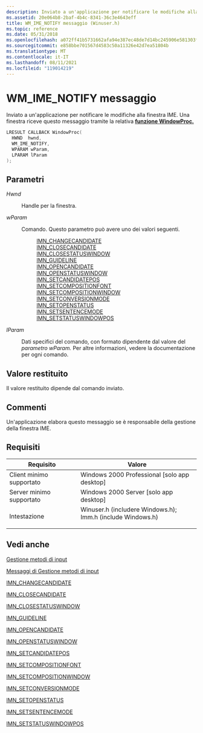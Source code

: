 ```yaml
---
description: Inviato a un'applicazione per notificare le modifiche alla finestra IME. Una finestra riceve questo messaggio tramite la relativa funzione WindowProc.
ms.assetid: 20e064b8-2baf-4b4c-8341-36c3e4643eff
title: WM_IME_NOTIFY messaggio (Winuser.h)
ms.topic: reference
ms.date: 05/31/2018
ms.openlocfilehash: a072ff41b5731662afa94e387ec48de7d14bc245906e581303fe976dcf455708
ms.sourcegitcommit: e858bbe701567d4583c50a11326e42d7ea51804b
ms.translationtype: MT
ms.contentlocale: it-IT
ms.lasthandoff: 08/11/2021
ms.locfileid: "119014219"
---
```

# <a name="wm_ime_notify-message"></a>WM_IME_NOTIFY messaggio

Inviato a un'applicazione per notificare le modifiche alla finestra IME. Una finestra riceve questo messaggio tramite la relativa [**funzione WindowProc.**](/previous-versions/windows/desktop/legacy/ms633573(v=vs.85))


```C++
LRESULT CALLBACK WindowProc(
  HWND  hwnd,       
  WM_IME_NOTIFY,   
  WPARAM wParam,   
  LPARAM lParam     
);
```



## <a name="parameters"></a>Parametri

<dl> <dt>

*Hwnd* 
</dt> <dd>

Handle per la finestra.

</dd> <dt>

*wParam* 
</dt> <dd>

Comando. Questo parametro può avere uno dei valori seguenti.

<dl>
<dd><a href="imn-changecandidate.md">IMN_CHANGECANDIDATE</a></dd> 
<dd><a href="imn-closecandidate.md">IMN_CLOSECANDIDATE</a></dd> 
<dd><a href="imn-closestatuswindow.md">IMN_CLOSESTATUSWINDOW</a></dd> 
<dd><a href="imn-guideline.md">IMN_GUIDELINE</a></dd> 
<dd><a href="imn-opencandidate.md">IMN_OPENCANDIDATE</a></dd> 
<dd><a href="imn-openstatuswindow.md">IMN_OPENSTATUSWINDOW</a></dd> 
<dd><a href="imn-setcandidatepos.md">IMN_SETCANDIDATEPOS</a></dd> 
<dd><a href="imn-setcompositionfont.md">IMN_SETCOMPOSITIONFONT</a></dd> 
<dd><a href="imn-setcompositionwindow.md">IMN_SETCOMPOSITIONWINDOW</a></dd> 
<dd><a href="imn-setconversionmode.md">IMN_SETCONVERSIONMODE</a></dd> 
<dd><a href="imn-setopenstatus.md">IMN_SETOPENSTATUS</a></dd> 
<dd><a href="imn-setsentencemode.md">IMN_SETSENTENCEMODE</a></dd> 
<dd><a href="imn-setstatuswindowpos.md">IMN_SETSTATUSWINDOWPOS</a></dd> 
</dl> 
</dd> 
<dt>

*lParam* 
</dt> <dd>

Dati specifici del comando, con formato dipendente dal valore del *parametro wParam.* Per altre informazioni, vedere la documentazione per ogni comando.

</dd> </dl>

## <a name="return-value"></a>Valore restituito

Il valore restituito dipende dal comando inviato.

## <a name="remarks"></a>Commenti

Un'applicazione elabora questo messaggio se è responsabile della gestione della finestra IME.

## <a name="requirements"></a>Requisiti



| Requisito | Valore |
|-------------------------------------|-------------------------------------------------------------------------------------------------------------------------------------------------------------------------------------------|
| Client minimo supportato<br/> | Windows 2000 Professional \[solo app desktop\]<br/>                                                                                                                                |
| Server minimo supportato<br/> | Windows 2000 Server \[solo app desktop\]<br/>                                                                                                                                      |
| Intestazione<br/>                   | <dl> <dt>Winuser.h (includere Windows.h);</dt> <dt>Imm.h (include Windows.h)</dt> </dl> |



## <a name="see-also"></a>Vedi anche

<dl> <dt>

[Gestione metodi di input](input-method-manager.md)
</dt> <dt>

[Messaggi di Gestione metodi di input](input-method-manager-messages.md)
</dt> <dt>

[IMN_CHANGECANDIDATE](imn-changecandidate.md)
</dt> <dt>

[IMN_CLOSECANDIDATE](imn-closecandidate.md)
</dt> <dt>

[IMN_CLOSESTATUSWINDOW](imn-closestatuswindow.md)
</dt> <dt>

[IMN_GUIDELINE](imn-guideline.md)
</dt> <dt>

[IMN_OPENCANDIDATE](imn-opencandidate.md)
</dt> <dt>

[IMN_OPENSTATUSWINDOW](imn-openstatuswindow.md)
</dt> <dt>

[IMN_SETCANDIDATEPOS](imn-setcandidatepos.md)
</dt> <dt>

[IMN_SETCOMPOSITIONFONT](imn-setcompositionfont.md)
</dt> <dt>

[IMN_SETCOMPOSITIONWINDOW](imn-setcompositionwindow.md)
</dt> <dt>

[IMN_SETCONVERSIONMODE](imn-setconversionmode.md)
</dt> <dt>

[IMN_SETOPENSTATUS](imn-setopenstatus.md)
</dt> <dt>

[IMN_SETSENTENCEMODE](imn-setsentencemode.md)
</dt> <dt>

[IMN_SETSTATUSWINDOWPOS](imn-setstatuswindowpos.md)
</dt> </dl>

 

 
